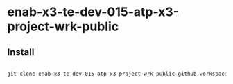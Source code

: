 # enab-x3-te-dev-015-atp-x3-project-wrk-public

## Install

````powershell

git clone enab-x3-te-dev-015-atp-x3-project-wrk-public github-workspace-public


````
